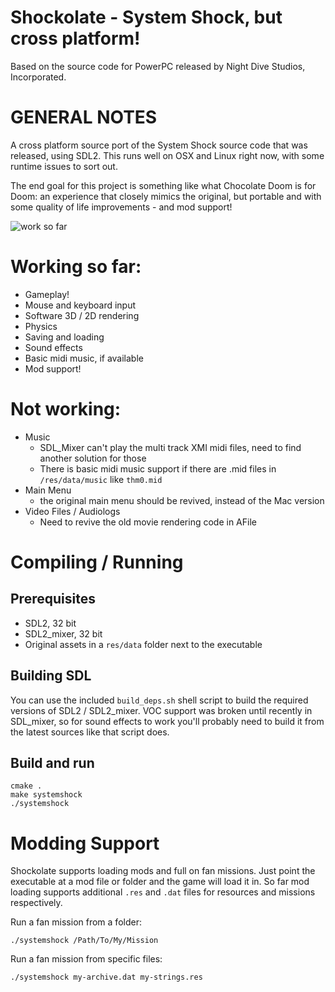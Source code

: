 Shockolate - System Shock, but cross platform!
============================
Based on the source code for PowerPC released by Night Dive Studios, Incorporated.

GENERAL NOTES
=============

A cross platform source port of the System Shock source code that was released, using SDL2. This runs well on OSX and Linux right now, with some runtime issues to sort out.

The end goal for this project is something like what Chocolate Doom is for Doom: an experience that closely mimics the original, but portable and with some quality of life improvements - and mod support!

![work so far](https://i.imgur.com/kbVWQj4.gif)

# Working so far:
- Gameplay!
- Mouse and keyboard input
- Software 3D / 2D rendering
- Physics
- Saving and loading
- Sound effects
- Basic midi music, if available
- Mod support!

# Not working:
- Music
  - SDL_Mixer can't play the multi track XMI midi files, need to find another solution for those
  - There is basic midi music support if there are .mid files in `/res/data/music` like `thm0.mid`
- Main Menu
  - the original main menu should be revived, instead of the Mac version
- Video Files / Audiologs
  - Need to revive the old movie rendering code in AFile

Compiling / Running
============

## Prerequisites
  - SDL2, 32 bit
  - SDL2_mixer, 32 bit
  - Original assets in a `res/data` folder next to the executable
  
## Building SDL
You can use the included `build_deps.sh` shell script to build the required versions of SDL2 / SDL2_mixer. VOC support was broken until recently in SDL_mixer, so for sound effects to work you'll probably need to build it from the latest sources like that script does.

## Build and run
```
cmake .
make systemshock
./systemshock
```

Modding Support
============
Shockolate supports loading mods and full on fan missions. Just point the executable at a mod file or folder and the game will load it in. So far mod loading supports additional `.res` and `.dat` files for resources and missions respectively.

Run a fan mission from a folder:
```
./systemshock /Path/To/My/Mission
```

Run a fan mission from specific files:
```
./systemshock my-archive.dat my-strings.res
```
